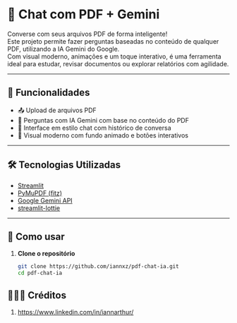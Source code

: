 # 📄 Chat com PDF + Gemini

Converse com seus arquivos PDF de forma inteligente!  
Este projeto permite fazer perguntas baseadas no conteúdo de qualquer PDF, utilizando a IA Gemini do Google.  
Com visual moderno, animações e um toque interativo, é uma ferramenta ideal para estudar, revisar documentos ou explorar relatórios com agilidade.

---

## 🚀 Funcionalidades

- 📤 Upload de arquivos PDF
- 🤖 Perguntas com IA Gemini com base no conteúdo do PDF
- 💬 Interface em estilo chat com histórico de conversa
- 🎨 Visual moderno com fundo animado e botões interativos

---

## 🛠️ Tecnologias Utilizadas

- [Streamlit](https://streamlit.io/)
- [PyMuPDF (fitz)](https://pymupdf.readthedocs.io/en/latest/)
- [Google Gemini API](https://ai.google.dev/)
- [streamlit-lottie](https://github.com/andfanilo/streamlit-lottie)

---

## 📂 Como usar

1. **Clone o repositório**
   ```bash
   git clone https://github.com/iannxz/pdf-chat-ia.git
   cd pdf-chat-ia

## 👨🏻‍💻 Créditos

1. https://www.linkedin.com/in/iannarthur/

   
